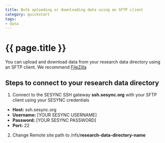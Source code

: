 ```yaml
---
title: Bulk uploading or downloading data using an SFTP client
category: quickstart
tags:
- data
---
```


# {{ page.title }}

You can upload and download data from your research data directory using an SFTP client. We recommend [FileZilla](https://filezilla-project.org)

## Steps to connect to your research data directory

1. Connect to the SESYNC SSH gateway **ssh.sesync.org** with your SFTP client using your SESYNC credentials
  * **Host:** ssh.sesync.org
  * **Username:** [YOUR SESYNC USERNAME]
  * **Password:** [YOUR SESYNC PASSWORD]
  * **Port:** 22
2. Change Remote site path to /nfs/**research-data-directory-name**
